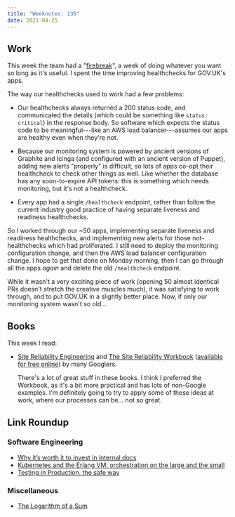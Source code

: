 ```yaml
---
title: "Weeknotes: 136"
date: 2021-04-25
---
```


## Work

This week the team had a "[firebreak][]", a week of doing whatever you
want so long as it's useful.  I spent the time improving healthchecks
for GOV.UK's apps.

The way our healthchecks used to work had a few problems:

- Our healthchecks always returned a 200 status code, and communicated
  the details (which could be something like `status: critical`) in
  the response body.  So software which expects the status code to be
  meaningful---like an AWS load balancer---assumes our apps are
  healthy even when they're not.

- Because our monitoring system is powered by ancient versions of
  Graphite and Icinga (and configured with an ancient version of
  Puppet), adding new alerts "properly" is difficult, so lots of apps
  co-opt their healthcheck to check other things as well.  Like
  whether the database has any soon-to-expire API tokens: this is
  something which needs monitoring, but it's not a healthcheck.

- Every app had a single `/healthcheck` endpoint, rather than follow
  the current industry good practice of having separate liveness and
  readiness healthchecks.

So I worked through our ~50 apps, implementing separate liveness and
readiness healthchecks, and implementing new alerts for those
not-healthchecks which had proliferated.  I still need to deploy the
monitoring configuration change, and then the AWS load balancer
configuration change.  I hope to get that done on Monday morning, then
I can go through all the apps *again* and delete the old
`/healthcheck` endpoint.

While it wasn't a very exciting piece of work (opening 50 almost
identical PRs doesn't stretch the creative muscles much), it was
satisfying to work through, and to put GOV.UK in a slightly better
place.  Now, if only our monitoring system wasn't so old...

[firebreak]: https://insidegovuk.blog.gov.uk/2018/05/03/firebreaks-on-gov-uk/


## Books

This week I read:

- [Site Reliability Engineering][] and [The Site Reliability Workbook][] ([available for free online][]) by many Googlers.

  There's a lot of great stuff in these books.  I think I preferred
  the Workbook, as it's a bit more practical and has lots of
  non-Google examples.  I'm definitely going to try to apply some of
  these ideas at work, where our processes can be... not so great.

[Site Reliability Engineering]: https://www.google.co.uk/books/edition/_/81UrjwEACAAJ?hl=en
[The Site Reliability Workbook]: https://www.google.co.uk/books/edition/_/fElmDwAAQBAJ?hl=en
[available for free online]: https://sre.google/books/


## Link Roundup

### Software Engineering

- [Why it’s worth it to invest in internal docs](https://increment.com/documentation/why-investing-in-internal-docs-is-worth-it/)
- [Kubernetes and the Erlang VM: orchestration on the large and the small](http://blog.plataformatec.com.br/2019/10/kubernetes-and-the-erlang-vm-orchestration-on-the-large-and-the-small/)
- [Testing in Production, the safe way](https://copyconstruct.medium.com/testing-in-production-the-safe-way-18ca102d0ef1)

### Miscellaneous

- [The Logarithm of a Sum](https://cdsmithus.medium.com/the-logarithm-of-a-sum-69dd76199790)
